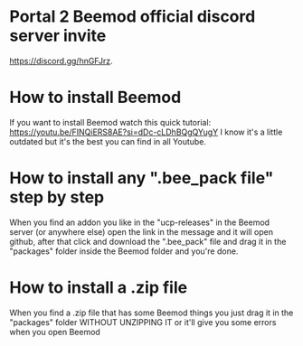 # Portal 2 Beemod official discord server invite
https://discord.gg/hnGFJrz.
# How to install Beemod
If you want to install Beemod watch this quick tutorial: https://youtu.be/FINQiERS8AE?si=dDc-cLDhBQgQYugY I know it's a little outdated but it's the best you can find in all Youtube.
# How to install any ".bee_pack file" step by step
When you find an addon you like in the "ucp-releases" in the Beemod server (or anywhere else) open the link in the message and it will open github, after that click and download the ".bee_pack" file and drag it in the "packages" folder inside the Beemod folder and you're done.
# How to install a .zip file
When you find a .zip file that has some Beemod things you just drag it in the "packages" folder WITHOUT UNZIPPING IT or it'll give you some errors when you open Beemod
